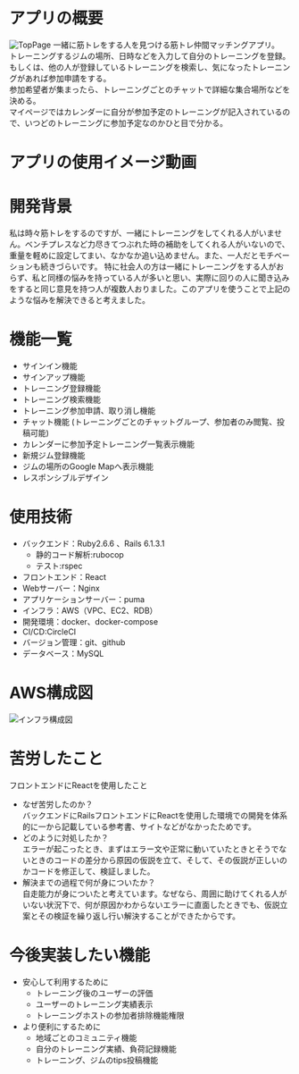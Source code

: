 # アプリの概要
![TopPage](https://user-images.githubusercontent.com/53566393/116806111-d8116f80-ab65-11eb-9f76-f8fce5b81c8e.png)
一緒に筋トレをする人を見つける筋トレ仲間マッチングアプリ。  
トレーニングするジムの場所、日時などを入力して自分のトレーニングを登録。  
もしくは、他の人が登録しているトレーニングを検索し、気になったトレーニングがあれば参加申請をする。  
参加希望者が集まったら、トレーニングごとのチャットで詳細な集合場所などを決める。  
マイページではカレンダーに自分が参加予定のトレーニングが記入されているので、いつどのトレーニングに参加予定なのかひと目で分かる。

# アプリの使用イメージ動画

# 開発背景
私は時々筋トレをするのですが、一緒にトレーニングをしてくれる人がいません。ベンチプレスなど力尽きてつぶれた時の補助をしてくれる人がいないので、重量を軽めに設定してまい、なかなか追い込めません。また、一人だとモチベーションも続きづらいです。
特に社会人の方は一緒にトレーニングをする人がおらず、私と同様の悩みを持っている人が多いと思い、実際に回りの人に聞き込みをすると同じ意見を持つ人が複数人おりました。このアプリを使うことで上記のような悩みを解決できると考えました。

# 機能一覧
- サインイン機能
- サインアップ機能  
- トレーニング登録機能  
- トレーニング検索機能  
- トレーニング参加申請、取り消し機能
- チャット機能 (トレーニングごとのチャットグループ、参加者のみ閲覧、投稿可能)  
- カレンダーに参加予定トレーニング一覧表示機能  
- 新規ジム登録機能  
- ジムの場所のGoogle Mapへ表示機能  
- レスポンシブルデザイン  

# 使用技術
- バックエンド：Ruby2.6.6 、Rails 6.1.3.1  
  - 静的コード解析:rubocop  
  - テスト:rspec  
- フロントエンド：React  
- Webサーバー：Nginx  
- アプリケーションサーバー：puma  
- インフラ：AWS（VPC、EC2、RDB）  
- 開発環境：docker、docker-compose
- CI/CD:CircleCI
- バージョン管理：git、github
- データベース：MySQL  

# AWS構成図
![インフラ構成図](https://user-images.githubusercontent.com/53566393/116805304-64b92f00-ab60-11eb-974f-da069f8ca80f.png)

# 苦労したこと
フロントエンドにReactを使用したこと  
- なぜ苦労したのか？  
バックエンドにRailsフロントエンドにReactを使用した環境での開発を体系的に一から記載している参考書、サイトなどがなかったためです。
- どのように対処したか？  
エラーが起こったとき、まずはエラー文や正常に動いていたときとそうでないときのコードの差分から原因の仮説を立て、そして、その仮説が正しいのかコードを修正して、検証しました。  
- 解決までの過程で何が身についたか？  
自走能力が身についたと考えています。なぜなら、周囲に助けてくれる人がいない状況下で、何が原因かわからないエラーに直面したときでも、仮説立案とその検証を繰り返し行い解決することができたからです。

# 今後実装したい機能
- 安心して利用するために  
  - トレーニング後のユーザーの評価  
  - ユーザーのトレーニング実績表示  
  - トレーニングホストの参加者排除機能権限  
- より便利にするために  
	- 地域ごとのコミュニティ機能  
	- 自分のトレーニング実績、負荷記録機能  
	- トレーニング、ジムのtips投稿機能  



